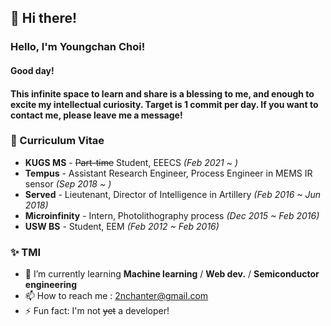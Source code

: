 
## 👋 Hi there!
### Hello, I'm Youngchan Choi!

#### Good day!
#### This infinite space to learn and share is a blessing to me, and enough to excite my intellectual curiosity. Target is 1 commit per day. If you want to contact me, please leave me a message!

### 💫 Curriculum Vitae
- **KUGS MS** - ~~Part-time~~ Student, EEECS *(Feb 2021 ~ )*
- **Tempus** - Assistant Research Engineer, Process Engineer in MEMS IR sensor *(Sep 2018 ~ )*
- **Served** - Lieutenant, Director of Intelligence in Artillery  *(Feb 2016 ~ Jun 2018)*
- **Microinfinity** - Intern, Photolithography process *(Dec 2015 ~ Feb 2016)*
- **USW BS** - Student, EEM *(Feb 2012 ~ Feb 2016)*

### ✨ TMI
- 🌱 I’m currently learning **Machine learning** / **Web dev.** / **Semiconductor engineering**
- 📫 How to reach me : 2nchanter@gmail.com
- ⚡ Fun fact: I'm not ~~yet~~ a developer!
